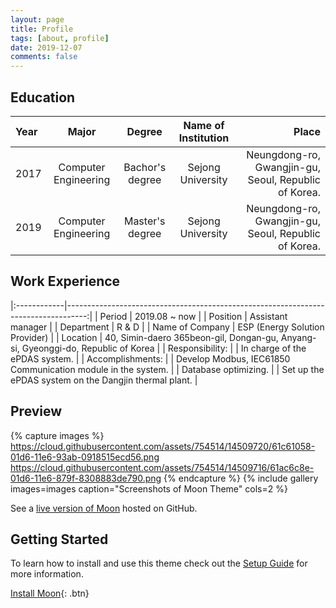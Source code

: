 ```yaml
---
layout: page
title: Profile
tags: [about, profile]
date: 2019-12-07
comments: false
---
```


## Education

| Year | Major | Degree | Name of Institution | Place |
|:------|:-------------:|:----------:|:--------------------:|----------------------------------------:|
| 2017 | Computer Engineering | Bachor's degree | Sejong University | Neungdong-ro, Gwangjin-gu, Seoul, Republic of Korea. |
| 2019 | Computer Engineering | Master's degree | Sejong University | Neungdong-ro, Gwangjin-gu, Seoul, Republic of Korea. |


## Work Experience

|:------------|-----------------------------------------------------------------------------------:|
| Period | 2019.08 ~ now |
| Position | Assistant manager |
| Department | R & D |
| Name of Company | ESP (Energy Solution Provider) |
| Location | 40, Simin-daero 365beon-gil, Dongan-gu, Anyang-si, Gyeonggi-do, Republic of Korea |
| Responsibility: |
| In charge of the ePDAS system. |
| Accomplishments: |
| Develop Modbus, IEC61850 Communication module in the system. |
| Database optimizing. |
| Set up the ePDAS system on the Dangjin thermal plant. |


## Preview

{% capture images %}
    https://cloud.githubusercontent.com/assets/754514/14509720/61c61058-01d6-11e6-93ab-0918515ecd56.png
    https://cloud.githubusercontent.com/assets/754514/14509716/61ac6c8e-01d6-11e6-879f-8308883de790.png
{% endcapture %}
{% include gallery images=images caption="Screenshots of Moon Theme" cols=2 %}

See a [live version of Moon](http://taylantatli.github.io/Moon) hosted on GitHub.

## Getting Started

To learn how to install and use this theme check out the [Setup Guide](http://taylantatli.me/Moon/moon-theme/) for more information.
      
[Install Moon](https://github.com/TaylanTatli/Moon){: .btn}
